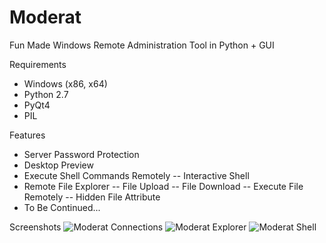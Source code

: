 # Moderat
Fun Made Windows Remote Administration Tool in Python + GUI

Requirements
- Windows (x86, x64)
- Python 2.7
- PyQt4
- PIL

Features
- Server Password Protection
- Desktop Preview
- Execute Shell Commands Remotely
-- Interactive Shell
- Remote File Explorer
-- File Upload
-- File Download
-- Execute File Remotely
-- Hidden File Attribute
- To Be Continued...

Screenshots
![Moderat Connections](https://github.com/Swordf1sh/Moderat/blob/master/screenshots/connections.png?raw=true)
![Moderat Explorer](https://github.com/Swordf1sh/Moderat/blob/master/screenshots/explorer.PNG?raw=true)
![Moderat Shell](https://github.com/Swordf1sh/Moderat/blob/master/screenshots/shell.PNG?raw=true)